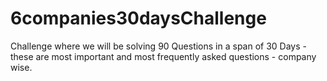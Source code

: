 # 6companies30daysChallenge
Challenge where we will be solving 90 Questions in a span of 30 Days - these are most important and most frequently asked questions - company wise.
